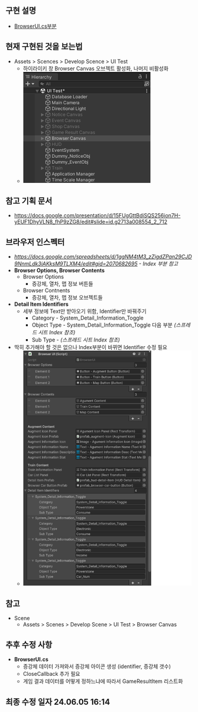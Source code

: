 ## 구현 설명
* [BrowserUI.cs부분](./implement/BrowserUI.cs)
## 현재 구현된 것을 보는법
* Assets > Scences > Develop Scence > UI Test
	+ 하이라이키 창 Browser Canvas 오브젝트 활성화, 나머지 비활성화
	 + ![이미지 참조](./image/BrowserCanvasImage.png)
## 참고 기획 문서
* https://docs.google.com/presentation/d/15FUgGttBdiSQS256ion7H-yEUF1DhyVLN8_fhP9zZG8/edit#slide=id.g2713a008554_2_712
## 브라우저 인스펙터
* *https://docs.google.com/spreadsheets/d/1ggNM4tM3_zZigdZPan29CJD9NnmLdk3iAKksM9TLXM4/edit#gid=2070682695 - Index 부분 참고*
* **Browser Options, Browser Contents**
	+ Browser Options
		+ 증강체, 열차, 맵 정보 버튼들
	+ Browser Contnents
		+ 증강체, 열차, 맵 정보 오브젝트들
* **Detail Item Identifiers**
	+ 세부 정보에 Text만 받아오기 위함, Identifier만 바꿔주기
		+ Category - System_Detail_Information_Toggle
		+ Object Type - System_Detail_Information_Toggle 다음 부분 *(스프레드 시트 Index 참조)*
		+ Sub Type - *(스프레드 시트 Index 참조)*
* 딱히 추가해야 할 것은 없으나 Index부분이 바뀌면 Identifier 수정 필요
	+ ![이미지 참조](./image/BrowserFieldImage.png)
## 참고
* Scene
	+ Assets > Scenes > Develop Scene > UI Test > Browser Canvas
## 추후 수정 사항
* **BrowserUI.cs**
	+ 증강체 데이터 가져와서 증강체 아이콘 생성 (identifier, 증강체 갯수)
	+ CloseCallback 추가 필요
	+ 게임 결과 데이터를 어떻게 정하느냐에 따라서 GameResultItem 리스트화
## 최종 수정 일자 24.06.05 16:14